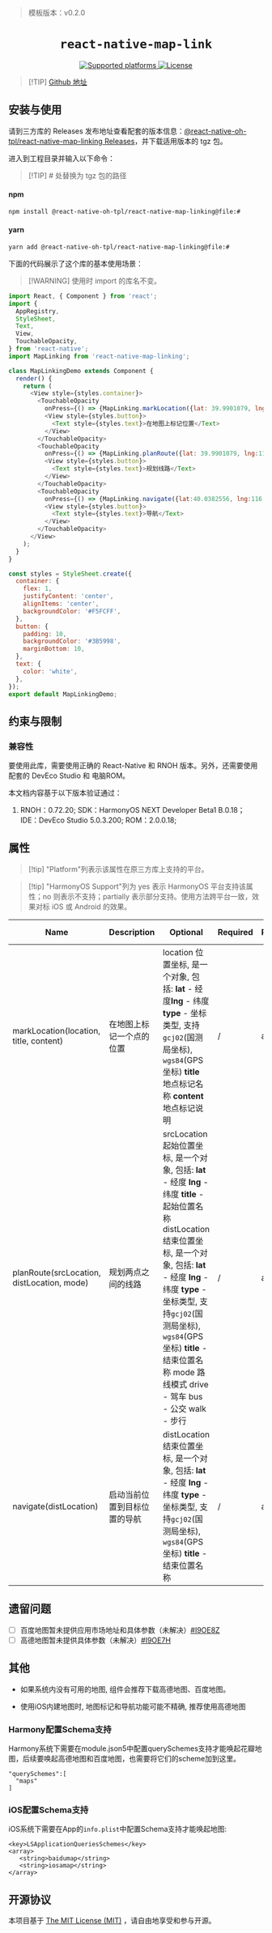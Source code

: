 > 模板版本：v0.2.0

<p align="center">
  <h1 align="center"> <code>react-native-map-link</code> </h1>
</p>
<p align="center">
    <a href="https://github.com/starlight36/react-native-map-linking">
        <img src="https://img.shields.io/badge/platforms-android%20|%20ios%20|%20harmony%20-lightgrey.svg" alt="Supported platforms" />
    </a>
    <a href="https://github.com/starlight36/react-native-map-linking/blob/master/LICENSE">
        <img src="https://img.shields.io/badge/license-MIT-green.svg" alt="License" />
    </a>
</p>


> [!TIP] [Github 地址](https://github.com/react-native-oh-library/react-native-map-linking)


## 安装与使用

请到三方库的 Releases 发布地址查看配套的版本信息：[@react-native-oh-tpl/react-native-map-linking Releases](https://github.com/react-native-oh-library/react-native-map-linking/releases/tag/1.0.1-0.0.1)，并下载适用版本的 tgz 包。

进入到工程目录并输入以下命令：

> [!TIP] # 处替换为 tgz 包的路径


<!-- tabs:start -->

#### **npm**

```bash
npm install @react-native-oh-tpl/react-native-map-linking@file:#
```

#### **yarn**

```bash
yarn add @react-native-oh-tpl/react-native-map-linking@file:#
```

<!-- tabs:end -->

下面的代码展示了这个库的基本使用场景：

>[!WARNING] 使用时 import 的库名不变。

```js
import React, { Component } from 'react';
import {
  AppRegistry,
  StyleSheet,
  Text,
  View,
  TouchableOpacity,
} from 'react-native';
import MapLinking from 'react-native-map-linking';

class MapLinkingDemo extends Component {
  render() {
    return (
      <View style={styles.container}>
        <TouchableOpacity
          onPress={() => {MapLinking.markLocation({lat: 39.9901079, lng:116.1887467},'香山公园','bbb')}}>
          <View style={styles.button}>
            <Text style={styles.text}>在地图上标记位置</Text>
          </View>
        </TouchableOpacity>
        <TouchableOpacity
          onPress={() => {MapLinking.planRoute({lat: 39.9901079, lng:116.1887467, title: '香山公园'}, {lat:40.0382556, lng:116.3144536, title:'清河站'}, 'drive')}}>
          <View style={styles.button}>
            <Text style={styles.text}>规划线路</Text>
          </View>
        </TouchableOpacity>
        <TouchableOpacity
          onPress={() => {MapLinking.navigate({lat:40.0382556, lng:116.3144536, title:'清河站'} )}}>
          <View style={styles.button}>
            <Text style={styles.text}>导航</Text>
          </View>
        </TouchableOpacity>
      </View>
    );
  }
}

const styles = StyleSheet.create({
  container: {
    flex: 1,
    justifyContent: 'center',
    alignItems: 'center',
    backgroundColor: '#F5FCFF',
  },
  button: {
    padding: 10,
    backgroundColor: '#3B5998',
    marginBottom: 10,
  },
  text: {
    color: 'white',
  },
});
export default MapLinkingDemo;  
```



## 约束与限制

### 兼容性
要使用此库，需要使用正确的 React-Native 和 RNOH 版本。另外，还需要使用配套的 DevEco Studio 和 电脑ROM。

本文档内容基于以下版本验证通过：

1. RNOH：0.72.20; SDK：HarmonyOS NEXT Developer Beta1 B.0.18； IDE：DevEco Studio 5.0.3.200; ROM：2.0.0.18;


## 属性

> [!tip] "Platform"列表示该属性在原三方库上支持的平台。

> [!tip] "HarmonyOS Support"列为 yes 表示 HarmonyOS 平台支持该属性；no 则表示不支持；partially 表示部分支持。使用方法跨平台一致，效果对标 iOS 或 Android 的效果。

Name | Description | Optional | Required | Platform | HarmonyOS   Support
-- | -- | -- | -- | -- | --
markLocation(location, title, content) | 在地图上标记一个点的位置 | location 位置坐标, 是一个对象, 包括: **lat** - 经度**lng** - 纬度 **type** - 坐标类型, 支持`gcj02`(国测局坐标), `wgs84`(GPS坐标) **title** 地点标记名称 **content** 地点标记说明 | / | all | yes
planRoute(srcLocation, distLocation, mode) | 规划两点之间的线路 | srcLocation 起始位置坐标, 是一个对象, 包括:  **lat** - 经度 **lng** - 纬度 **title** - 起始位置名称 distLocation 结束位置坐标, 是一个对象, 包括:  **lat** - 经度 **lng** - 纬度 **type** - 坐标类型, 支持`gcj02`(国测局坐标), `wgs84`(GPS坐标) **title** - 结束位置名称 mode 路线模式  drive - 驾车 bus - 公交 walk - 步行 | / | all | yes
navigate(distLocation) | 启动当前位置到目标位置的导航 | distLocation 结束位置坐标, 是一个对象, 包括:  **lat** - 经度 **lng** - 纬度 **type** - 坐标类型, 支持`gcj02`(国测局坐标), `wgs84`(GPS坐标) **title** - 结束位置名称 | / | all | yes

## 遗留问题

- [ ] 百度地图暂未提供应用市场地址和具体参数（未解决）[#I9OE8Z](https://gitee.com/allisonzhou/usage-docs/issues/I9OE8Z)
- [ ] 高德地图暂未提供具体参数（未解决）[#I9OE7H](https://gitee.com/allisonzhou/usage-docs/issues/I9OE7H)

## 其他

- 如果系统内没有可用的地图, 组件会推荐下载高德地图、百度地图。

- 使用iOS内建地图时, 地图标记和导航功能可能不精确, 推荐使用高德地图

### Harmony配置Schema支持

Harmony系统下需要在module.json5中配置querySchemes支持才能唤起花瓣地图，后续要唤起高德地图和百度地图，也需要将它们的scheme加到这里。
  
```
"querySchemes":[
  "maps"
]
```
  
  
  
### iOS配置Schema支持
  
iOS系统下需要在App的`info.plist`中配置Schema支持才能唤起地图:

 ```
<key>LSApplicationQueriesSchemes</key>
<array>
    <string>baidumap</string>
    <string>iosamap</string>
</array>
 ```

## 开源协议

本项目基于 [The MIT License (MIT)](https://github.com/starlight36/react-native-map-linking/blob/master/LICENSE) ，请自由地享受和参与开源。

